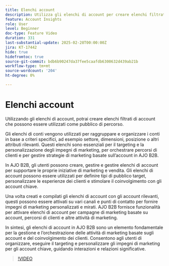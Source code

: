 ```yaml
---
title: Elenchi account
description: Utilizza gli elenchi di account per creare elenchi filtrati di account che possono essere utilizzati come tipi di pubblico di percorso.
feature: Account Insights
role: User
level: Beginner
doc-type: Feature Video
duration: 331
last-substantial-update: 2025-02-28T00:00:00Z
jira: KT-17442
hide: true
hidefromtoc: true
source-git-commit: bdb6b90247da37fee5caafdb6300632d439ab21b
workflow-type: tm+mt
source-wordcount: '204'
ht-degree: 0%

---
```



# Elenchi account

Utilizzando gli elenchi di account, potrai creare elenchi filtrati di account che possono essere utilizzati come pubblico di percorso.

Gli elenchi di conti vengono utilizzati per raggruppare e organizzare i conti in base a criteri specifici, ad esempio settore, dimensioni, posizione o altri attributi rilevanti. Questi elenchi sono essenziali per il targeting e la personalizzazione degli impegni di marketing, per orchestrare percorsi di clienti e per gestire strategie di marketing basate sull’account in AJO B2B.

In AJO B2B, gli utenti possono creare, gestire e gestire elenchi di account per supportare le proprie iniziative di marketing e vendita. Gli elenchi di account possono essere utilizzati per definire tipi di pubblico target, personalizzare le esperienze dei clienti e stimolare il coinvolgimento con gli account chiave.

Una volta creati e compilati gli elenchi di account con gli account rilevanti, questi possono essere attivati su vari canali e punti di contatto per fornire impegni di marketing personalizzati e mirati. AJO B2B fornisce funzionalità per attivare elenchi di account per campagne di marketing basate su account, percorsi di clienti e altre attività di marketing.

In sintesi, gli elenchi di account in AJO B2B sono un elemento fondamentale per la gestione e l’orchestrazione delle attività di marketing basate sugli account e del coinvolgimento dei clienti. Consentono agli utenti di organizzare, eseguire il targeting e personalizzare gli impegni di marketing per gli account chiave, guidando interazioni e relazioni significative.

>[!VIDEO](https://video.tv.adobe.com/v/3448657/?learn=on&enablevpops&captions=ita)
